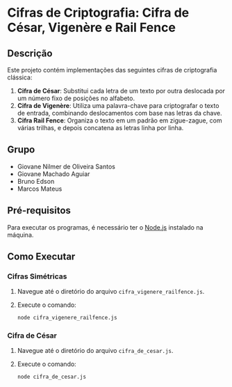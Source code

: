 # Cifras de Criptografia: Cifra de César, Vigenère e Rail Fence

## Descrição

Este projeto contém implementações das seguintes cifras de criptografia clássica:

1. **Cifra de César**: Substitui cada letra de um texto por outra deslocada por um número fixo de posições no alfabeto.
2. **Cifra de Vigenère**: Utiliza uma palavra-chave para criptografar o texto de entrada, combinando deslocamentos com base nas letras da chave.
3. **Cifra Rail Fence**: Organiza o texto em um padrão em zigue-zague, com várias trilhas, e depois concatena as letras linha por linha.

## Grupo

- Giovane Nilmer de Oliveira Santos
- Giovane Machado Aguiar
- Bruno Edson
- Marcos Mateus

## Pré-requisitos

Para executar os programas, é necessário ter o [Node.js](https://nodejs.org) instalado na máquina.

## Como Executar

### **Cifras Simétricas**

1. Navegue até o diretório do arquivo `cifra_vigenere_railfence.js`.
2. Execute o comando:

   ```bash
   node cifra_vigenere_railfence.js

### **Cifra de César**

1. Navegue até o diretório do arquivo `cifra_de_cesar.js`.
2. Execute o comando:

   ```bash
   node cifra_de_cesar.js
